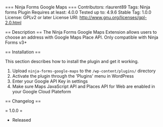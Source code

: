 === Ninja Forms Google Maps ===
Contributors: rlaurent89
Tags: Ninja forms Plugin
Requires at least: 4.0.0
Tested up to: 4.9.6
Stable Tag: 1.0.0
License: GPLv2 or later
License URI: http://www.gnu.org/licenses/gpl-2.0.html

== Description ==
The Ninja Forms Google Maps Extension allows users to choose an address with Google Maps Place API.
Only compatible with Ninja Forms v3+

== Installation ==

This section describes how to install the plugin and get it working.

1. Upload `ninja-forms-google-maps` to the `/wp-content/plugins/` directory
2. Activate the plugin through the 'Plugins' menu in WordPress
3. Enter your Google API Key in settings
4. Make sure Maps JavaScript API and Places API for Web are enabled in your Google Cloud Plateform

== Changelog ==

= 1.0.0 =
* Released